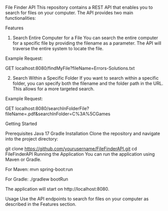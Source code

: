 File Finder API
This repository contains a REST API that enables you to search for files on your computer. The API provides two main functionalities:

Features
1. Search Entire Computer for a File
You can search the entire computer for a specific file by providing the filename as a parameter. The API will traverse the entire system to locate the file.

Example Request:

GET localhost:8080/findMyFile?fileName=Errors-Solutions.txt

2. Search Within a Specific Folder
If you want to search within a specific folder, you can specify both the filename and the folder path in the URL. This allows for a more targeted search.

Example Request:

GET localhost:8080/searchInFolderFile?fileName=.pdf&searchInFolder=C%3A%5CGames


Getting Started

Prerequisites
Java 17
Gradle
Installation
Clone the repository and navigate into the project directory:


git clone https://github.com/yourusername/FileFinderAPI.git
cd FileFinderAPI
Running the Application
You can run the application using Maven or Gradle.

For Maven:
mvn spring-boot:run

For Gradle:
./gradlew bootRun

The application will start on http://localhost:8080.

Usage
Use the API endpoints to search for files on your computer as described in the Features section.
